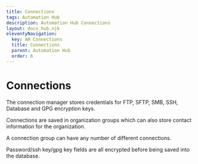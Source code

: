 ```yaml
---
title: Connections
tags: Automation Hub
description: Automation Hub Connections
layout: docs_hub.njk
eleventyNavigation:
  key: AH Connections
  title: Connections
  parent: Automation Hub
  order: 6
---
```


# Connections

The connection manager stores credentials for FTP, SFTP, SMB, SSH, Database and GPG encryption keys.

Connections are saved in organization groups which can also store contact information for the organization.

A connection group can have any number of different connections.

Password/ssh key/gpg key fields are all encrypted before being saved into the database.
